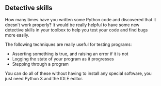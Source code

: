 ## Detective skills

How many times have you written some Python code and discovered that it doesn't work properly? It would be really helpful to have some new detective skills in your toolbox to help you test your code and find bugs more easily.

The following techniques are really useful for testing programs:

- Asserting something is true, and raising an error if it is not
- Logging the state of your program as it progresses
- Stepping through a program

You can do all of these without having to install any special software, you just need Python 3 and the IDLE editor.
